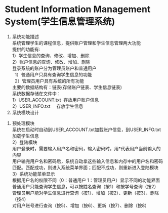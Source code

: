 # Student Information Management System(学生信息管理系统)
1. 系统功能描述  
  系统管理学生的课程信息，提供账户管理和学生信息管理两大功能  
  提供的功能有:  
	1）学生信息的查询、修改、增加、删除  
	2）账户信息的查询、修改、增加、删除  
  登录系统的账户分为管理员账户和普通用户  
  	1）普通用户只具有查询学生信息的功能  
  	2）管理员用户具有系统的所有功能  
  主要的数据结构有：链表(存储账户链表、学生信息链表)  
  系统数据存储在文件中：  
  	1）USER_ACCOUNT.txt  存放用户账户信息  
  	2）USER_INFO.txt     存放学生信息  
2. 系统模块设计  
  1) 预处理模块  
	系统在启动时自动到USER_ACCOUNT.txt加载账户信息，到USER_INFO.txt加载学生信息  
  2）登陆模块  
	用户登录时，需要输入用户名和密码，输入密码时，用*代表用户当前输入的内容  
	用户输完用户名和密码后，系统自动拿这些输入信息和内存中的用户名和密码匹配。匹配成功，则进入系统菜单界面；匹配不成功，则重新进入登陆模块  
  3）系统功能菜单显示  
    根据用户名的权限不同（0：普通用户 1：管理员用户）显示不同的功能界面  
    普通用户只能查询学生信息，可以按姓名查询（按1）和按学号查询（按2）  
    管理员用户能对学生信息进行查询（按1）、增加（按2）、更新（按3）、删除（按4）  
                对用户账号进行查询（按5）、增加（按6）、更新（按7）、删除（按8）  
	
	
	

